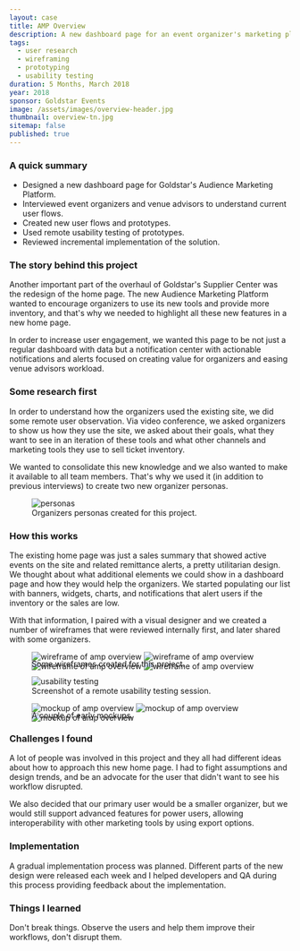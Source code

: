 ```yaml
---
layout: case
title: AMP Overview
description: A new dashboard page for an event organizer's marketing platform.
tags: 
  - user research
  - wireframing
  - prototyping
  - usability testing
duration: 5 Months, March 2018
year: 2018
sponsor: Goldstar Events
image: /assets/images/overview-header.jpg
thumbnail: overview-tn.jpg
sitemap: false
published: true
---
```


###  A quick summary
- Designed a new dashboard page for Goldstar's Audience Marketing Platform.
- Interviewed event organizers and venue advisors to understand current user flows.
- Created new user flows and prototypes.
- Used remote usability testing of prototypes.
- Reviewed incremental implementation of the solution.

### The story behind this project
Another important part of the overhaul of Goldstar's Supplier Center was the redesign of the home page. The new Audience Marketing Platform wanted to encourage organizers to use its new tools and provide more inventory, and that's why we needed to highlight all these new features in a new home page.

In order to increase user engagement, we wanted this page to be not just a regular dashboard with data but a notification center with actionable notifications and alerts focused on creating value for organizers and easing venue advisors workload.

### Some research first
In order to understand how the organizers used the existing site, we did some remote user observation. Via video conference, we asked organizers to show us how they use the site, we asked about their goals, what they want to see in an iteration of these tools and what other channels and marketing tools they use to sell ticket inventory.

We wanted to consolidate this new knowledge and we also wanted to make it available to all team members. That's why we used it (in addition to previous interviews) to create two new organizer personas.

<figure><img src="/assets/images/overview-personas.jpg" alt="personas"><figcaption>Organizers personas created for this project.</figcaption></figure>

### How this works
The existing home page was just a sales summary that showed active events on the site and related remittance alerts, a pretty utilitarian design. We thought about what additional elements we could show in a dashboard page and how they would help the organizers. We started populating our list with banners, widgets, charts, and notifications that alert users if the inventory or the sales are low.

With that information, I paired with a visual designer and we created a number of wireframes that were reviewed internally first, and later shared with some organizers.

<figure>
  <div class="carousel" data-flickity='{ "imagesLoaded": true, "percentPosition": false }'>
    <img src="/assets/images/amp_overview_wire1.png" alt="wireframe of amp overview">
    <img src="/assets/images/amp_overview_wire2.png" alt="wireframe of amp overview">
    <img src="/assets/images/amp_overview_wire3.png" alt="wireframe of amp overview">
    <img src="/assets/images/amp_overview_wire4.png" alt="wireframe of amp overview">
  </div>
  <figcaption style="margin-top:-1.5em;">Some wireframes created for this project.</figcaption>
</figure>

<figure><img src="/assets/images/overview-test.jpg" alt="usability testing"><figcaption>Screenshot of a remote usability testing session.</figcaption></figure>

<figure>
  <div class="carousel" data-flickity='{ "imagesLoaded": true, "percentPosition": false }'>
    <img src="/assets/images/amp_overview_mock1.png" alt="mockup of amp overview">
    <img src="/assets/images/amp_overview_mock2.png" alt="mockup of amp overview">
    <img src="/assets/images/amp_overview_mock3.png" alt="mockup of amp overview">
  </div>
  <figcaption style="margin-top:-1.5em;">A couple of early mockups.</figcaption>
</figure>

### Challenges I found
A lot of people was involved in this project and they all had different ideas about how to approach this new home page. I had to fight assumptions and design trends, and be an advocate for the user that didn't want to see his workflow disrupted.

We also decided that our primary user would be a smaller organizer, but we would still support advanced features for power users, allowing interoperability with other marketing tools by using export options.

### Implementation
A gradual implementation process was planned. Different parts of the new design were released each week and I helped developers and QA during this process providing feedback about the implementation.

### Things I learned
Don't break things. Observe the users and help them improve their workflows, don't disrupt them.

<script src="/assets/js/flickity.js"></script>
